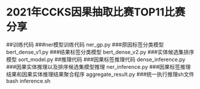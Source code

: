 # 2021年CCKS因果抽取比赛TOP11比赛分享
##训练代码
###ner模型训练代码
ner_gp.py
###原因标签分类模型
bert_dense_v1.py
###结果标签分类模型
bert_dense_v2.py
###实体候选集排序模型
sort_model.py
##推理代码
###因果标签推理代码
dense_inference.py
###因果实体推理以及排序候选集模型推理
ner_inference.py
###因果标签推理结果和因果实体推理结果聚合程序
aggregate_result.py
###统一执行推理sh文件
bash inference.sh
